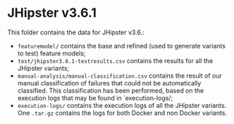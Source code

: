 # JHipster v3.6.1

This folder contains the data for JHipster v3.6.:

* `featuremodel/` contains the base and refined (used to generate variants to test) feature models;
* `test/jhipster3.6.1-testresults.csv` contains the results for all the JHipster variants;
* `manual-analysis/manual-classification.csv` contains the result of our manual classification of failures that could not be automatically classified. This classification has been performed, based on the execution logs that may be found in `execution-logs/;
* `execution-logs/` contains the execution logs of all the JHipster variants. One `.tar.gz` contains the logs for both Docker and non Docker variants.
	
